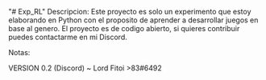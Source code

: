 
"# Exp_RL" 
Descripcion:
Este proyecto es solo un experimento que estoy elaborando en Python con el proposito de aprender a desarrollar juegos en base al genero. El proyecto es de codigo abierto, si quieres contribuir puedes contactarme en mi Discord.

Notas:



VERSION 0.2
(Discord) ~ Lord Fitoi >83#6492
